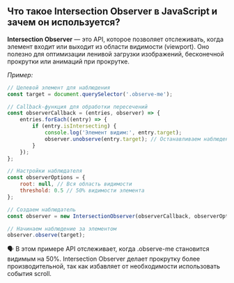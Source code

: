 ## Что такое Intersection Observer в JavaScript и зачем он используется?

**Intersection Observer** — это API, которое позволяет отслеживать, когда элемент входит или выходит из области видимости (viewport). Оно полезно для оптимизации ленивой загрузки изображений, бесконечной прокрутки или анимаций при прокрутке.

_Пример:_

```js
// Целевой элемент для наблюдения
const target = document.querySelector('.observe-me');

// Callback-функция для обработки пересечений
const observerCallback = (entries, observer) => {
	entries.forEach((entry) => {
		if (entry.isIntersecting) {
			console.log('Элемент видим:', entry.target);
			observer.unobserve(entry.target); // Останавливаем наблюдение
		}
	});
};

// Настройки наблюдателя
const observerOptions = {
	root: null, // Вся область видимости
	threshold: 0.5 // 50% видимости элемента
};

// Создаем наблюдатель
const observer = new IntersectionObserver(observerCallback, observerOptions);

// Начинаем наблюдение за элементом
observer.observe(target);
```

🗣️ В этом примере API отслеживает, когда .observe-me становится видимым на 50%. Intersection Observer делает прокрутку более производительной, так как избавляет от необходимости использовать события scroll.
